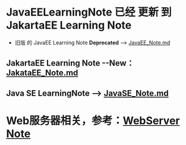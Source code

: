 # JavaEELearningNote 已经 更新 到 JakartaEE Learning Note
  * 旧版 的 JavaEE Learning Note **Deprecated** --> [JavaEE_Note.md](https://github.com/squirrel-nest/JavaEELearningNote/blob/master/JavaEE_Note.md)

## JakartaEE Learning Note --**New**：[JakataEE_Note.md](https://github.com/squirrel-nest/JakartaEE_Note/blob/master/JakartaEE_Note.md)<br>

## Java SE LearningNote --> [JavaSE_Note.md](https://github.com/squirrel-nest/JavaSELearningNote/blob/master/JavaSE_Note.md)<br>

# Web服务器相关，参考：[WebServer Note](https://github.com/huarui0/WebServer_Note)<br>
